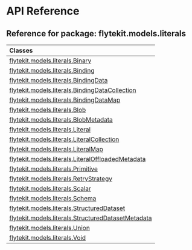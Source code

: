 # API Reference

## Reference for package: flytekit.models.literals

| Classes  |
| :------------- |
| [flytekit.models.literals.Binary](flytekit_models_literals_binary) |
| [flytekit.models.literals.Binding](flytekit_models_literals_binding) |
| [flytekit.models.literals.BindingData](flytekit_models_literals_bindingdata) |
| [flytekit.models.literals.BindingDataCollection](flytekit_models_literals_bindingdatacollection) |
| [flytekit.models.literals.BindingDataMap](flytekit_models_literals_bindingdatamap) |
| [flytekit.models.literals.Blob](flytekit_models_literals_blob) |
| [flytekit.models.literals.BlobMetadata](flytekit_models_literals_blobmetadata) |
| [flytekit.models.literals.Literal](flytekit_models_literals_literal) |
| [flytekit.models.literals.LiteralCollection](flytekit_models_literals_literalcollection) |
| [flytekit.models.literals.LiteralMap](flytekit_models_literals_literalmap) |
| [flytekit.models.literals.LiteralOffloadedMetadata](flytekit_models_literals_literaloffloadedmetadata) |
| [flytekit.models.literals.Primitive](flytekit_models_literals_primitive) |
| [flytekit.models.literals.RetryStrategy](flytekit_models_literals_retrystrategy) |
| [flytekit.models.literals.Scalar](flytekit_models_literals_scalar) |
| [flytekit.models.literals.Schema](flytekit_models_literals_schema) |
| [flytekit.models.literals.StructuredDataset](flytekit_models_literals_structureddataset) |
| [flytekit.models.literals.StructuredDatasetMetadata](flytekit_models_literals_structureddatasetmetadata) |
| [flytekit.models.literals.Union](flytekit_models_literals_union) |
| [flytekit.models.literals.Void](flytekit_models_literals_void) |
